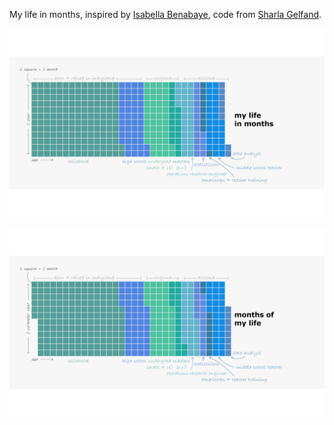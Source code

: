 My life in months, inspired by [Isabella Benabaye](https://isabella-b.com/blog/my-life-in-months/), code from [Sharla Gelfand](https://github.com/sharlagelfand/mylifeinmonths).

![Image of Life in Months](https://github.com/jennschilling/mylifeinmonths/blob/master/life_in_months.png)

![Image of Life in Months Calendar Year](https://github.com/jennschilling/mylifeinmonths/blob/master/life_in_months_july_start.png)
